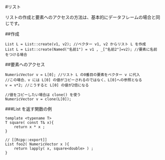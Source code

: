 #リスト

リストの作成と要素へのアクセスの方法は、基本的にデータフレームの場合と同じです。

##作成

```
List L = List::create(v1, v2); //ベクター v1, v2 からリスト L を作成
List L = List::create(Named("名前1") = v1 , _["名前2"]=v2); //要素に名前をつける場合
```

##要素へのアクセス

```
NumericVector v = L[0]; //リスト L の0番目の要素をベクター v に代入
//この場合、v には L[0] の値がコピーされるのではなく、L[0]への参照となる
v = v*2; //こうすると L[0] の値が2倍になる

//値をコピーしたい場合は clone() を使う
NumericVector v = clone(L[0]); 

```





###List を返す関数の例

```
template <typename T>
T square( const T& x){
	return x * x ;
}

// [[Rcpp::export]]
List foo2( NumericVector x ){
	return lapply( x, square<double> ) ;
}
```